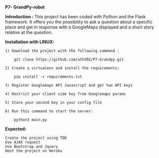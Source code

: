                             

**P7- GrandPy-robot**


**Introduction :**
This project has been coded with Python and the Flask framework. It offers you the possibility to ask a question about a specific place and get in response with a GoogleMaps displayed and a short story relative at the question.


**Installation with LINUX:**



    1) Download the project with the following command :
    
        git clone https://github.com/athd92/P7-Grandpy.git

    2) Create a virtualenv and install the requirements:

        pip install -r requirements.txt

    3) Register Googlemaps API Javascript and get two API keys 

    4) Restrict your client side key from Googlemaps params

    5) Store your second key in your config file

    6) Run this command to start the server:

        python3 main.py
      

**Expected:**

    Create the project using TDD
    Use AJAX request
    Use Bootstrap and Jquery
    Host the project on Heroku
